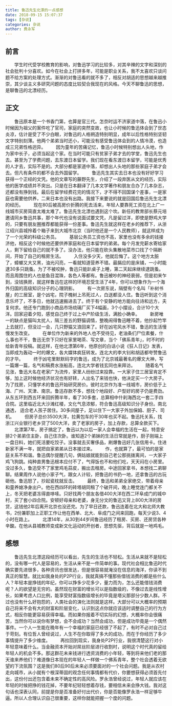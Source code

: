 ```yaml
---
title: 鲁迅先生北漂的一点感想
date: 2018-09-15 15:07:37
tags: [杂说]
categories: 杂说
author: 费永军
---
```

## 前言
&emsp;&emsp;学生时代受学校教育的影响，对鲁迅学习的比较多，对其辛辣的文字和深刻的社会批判十分喜欢。如今在社会上打拼多年，可能是职业关系，我不太喜欢只谈问题不给方案的处理方式。渐渐的对鲁迅看的就不多了，相反对胡适的思想越来越推崇，其少谈主义多研究问题的态度比较契合我现在的风格。今天不聊鲁迅的思想，是聊鲁迅的北漂经历。

## 正文
&emsp;&emsp;鲁迅原本是一个书香门第，也算是官三代。怎奈时运不济家道中落，在鲁迅小时候因为祖父的案件吃了官司，家庭的突然变故，也让小时候的鲁迅体会到了世态炎凉，估计是受了不少白眼，对鲁迅的人格朔造特别明显，成年以后性格特别坚韧文字特别刻薄。他两个弟弟当时还小，可能没有感受鲁迅体会到的人情冷漠，也造成三兄弟性格迥异。
&emsp;&emsp;因为童年的苦痛记忆，鲁迅小时候特别想出人头地，作为家中长子，必须当起这个家。在当时可能只有贫家子弟才去的学堂，鲁迅先生也去。甚至为了学费问题，去东渡日本留学。我们现在看东渡日本留学，可能是优秀的人才去，实际不是的。大部分都是家道中落，却想出人头地的那些家庭子弟才会去。但凡有条件的都不会去外国留学。
&emsp;&emsp;鲁迅先生其实去日本也没有好好学习获得一个正经的文凭。他的文章写的藤野先生，介绍了一段弃医从文的经历，实际他的医学成绩并不突出。只是在日本翻译了几本文学著作和朋友合办了几本杂志，还都没有挣到钱。最后在留学经费花完的情况下，才不得不回国谋个差事，一是家庭也需要他供养，二来日本也没有出路。我接下来要说的就是回国后鲁迅先生北漂的经历。
&emsp;&emsp;现在80后被高房价折腾的死去活来，年轻人要靠死工资在北上广一线城市买房简直太难太难了。鲁迅先生北漂也遇到这个坎。新任的教育部长蔡元培邀请同乡鲁迅共事，那个年代也没有说面试要文凭，凡是留过洋，即使是野鸡大学的，只要有朋友圈推荐都能获得一份差事。鲁迅先生就这样在老乡的推荐下，从浙江绍兴县城拎着个箱子来到大城市北京（当时他还是一个人民教师），就这样成为了一个光荣的科级公务员。
&emsp;&emsp;基层公务员工资也不高，家里也没有多余的钱接济他，相反这个时候他还要供养家庭和在日本留学的弟弟。每个月发完薪水寄给家人，剩下留给自己的就不多了。没办法，他只能在砍头集散地菜市口找了个隔断间，开始了自己的租房生活。
&emsp;&emsp;入住没多少天，他就后悔了。这个地方太脏了，蟑螂又大又黑，油光闪亮，一看就知道营养不错。最膈应的是床铺，一小时能逮30多只跳蚤。为了不被咬肿，鲁迅只能趴桌子上睡，第二天起床继续逮跳蚤。而且周围住的人也是鱼目混珠，各色人等都有。鲁迅被吵的神经衰弱，但是初来乍到，没钱换房，就这样鲁迅在这样的环境忍受生活了4年，你可以想象作为一个海外归国的高级知识分子的心理阴影。
&emsp;&emsp;有一次房东说，隔壁有个名叫「补树书屋」的三居室，是个凶宅，院子槐树上吊死过人，白送都没人住。鲁迅听到这个消息乐坏了，不多日，他就迅速搬进去了。终于有个安静的地方能向往诗和远方，夫复何求。他还专门跑到小商品市场琉璃厂买下4幅画，3个小摆设，合计10个大洋。回家迎着夕阳，感觉自己终于过上中产阶级生活，满脸小确幸。
&emsp;&emsp;新房唯一的缺点是猫叫太扰人，隔三差五的野猫调情，整晚闹得鲁迅睡不着，他抄起竹竿上去就打，但没过一会，几只野猫又浪回来了。好在凶宅风水不错，鲁迅的生活慢慢发生改变。
&emsp;&emsp;在单位作为新来的外地人也不受待见，老油条们尸位素餐，什么事也不干，鲁迅无奈下只好在家里喝茶、写文章，当个「佛系青年」，时不时的给新青年投稿。就这样，在他北漂第6年，他原创的白话小说《狂人日记》发表，当即成为轰动一时的爆文，各大媒体疯狂转发。连北大的李大钊和胡适都夸赞鲁迅的才华。
&emsp;&emsp;终于凶宅里默默码字的鲁迅，成为了北京城最著名的爆文大神，写一篇爆一篇，名气和稿费水涨船高，连北大学者钱玄同也来拜访。
&emsp;&emsp;随着名气见涨，鲁迅大名在老家广为流传，家里人纷纷过来投靠。一大家子住三居室肯定不够，加上这时候他经济状况也有好转，人出名了来钱也快，他决定买一个大房子。为了找房，只懂学术的鲁迅开始研究房价。彼时北京作为准一线城市，房价低于上海、广州、天津、南京。鲁迅存款不多，想找个地段好、户型好的房子仍是费劲。从东五环到西五环来回折腾半年，看了30多套，总算相中什刹海西北一套二手四合院。这里临近北大沙滩红楼，文化气息浓郁，符合鲁迅高级知识分子身份。南北通透， 适合老人孩子居住。30多间屋子，足以住下一大家子外加保姆、厨子、司机。
&emsp;&emsp;但房子总价3500大洋，拉黄包车的干30年也买不起。鲁迅托关系，找浙江兴业银行老乡贷了500大洋，卖了老家的房子，加上存款，总算全款买下。
&emsp;&emsp;北漂第7年，房子搞定了，鲁迅以为以后一家人会幸福的生活在一起，特意安排2个弟弟住主卧，自己住次卧。谁知道2个弟妹的生活日常就是作，厨子刚端上一盘日料，她们死活要吃饺子。没事就去买奢侈品，刷爆鲁迅好几张信用卡。住进新家不满一年，就把自家弟弟从日本接过来。
&emsp;&emsp;作，也就算了，最可怕的是家庭关系不和谐。鲁迅偶尔提醒几句，俩姑娘就能到自己老公那挑拨离间，一大家子鸡飞狗跳。纯种直男鲁迅根本应付不了，气得饭也不和他们吃，天天闷在小房里。没过多久，鲁迅受不了家里鸡毛蒜皮，搬出去租房。中途回家拿书，本想找二弟聊聊。结果周作人说他小家子气，跟女人计较，把鲁迅的书扔一地，还拿鲁迅的古玩砸他。鲁迅怒了，抄起瓷枕就反击。
&emsp;&emsp;最终，鲁迅和弟弟全家绝交，带着母亲和童养媳净身出户。他在西四环的砖塔胡同租了个破开间，晚上睡觉连门都关不上，冬天把老婆冻得直哆嗦。只好找两个朋友各借400大洋在西二环阜成门的城中村，买了套小四合院。安顿好母亲和老婆，身无分文的鲁迅又背上800大洋的房贷，这钱他2年后离开北京也没还完。为了早日还款，鲁迅连着在北大和北师大教书，2份兼职加上正职工作让他在西单、北大、阜成门之间来回跑，每天少说3、4小时在路上。
&emsp;&emsp;北漂14年，从30到44岁间鲁迅经历了租房、买房、还房贷各种辛酸。在他从县城教师变成新文化运动的开创者，思想先驱，背后就是一地鸡毛。

## 感想
&emsp;&emsp;鲁迅先生北漂这段经历可以看出，先生的生活也不轻松。生活从来就不是轻松的，没有哪一代人是容易的，生活从来不是一件简单的事。现代社会相比鲁迅时代确实要先进很多，各种资讯也很发达，但是很容易就淹没在信息的海洋，你读不到真正的智慧。就比如我身处的P2P行业，我就真搞不懂那些借钱消费的都是些什么人？年轻本是挣钱的年纪，你可以挣多少花多少，量力而为，怎么还能借钱消费呢？人的欲望是无穷的。虽然现在财富的增长可以是指数级的，不像过去是线性增长，如果考虑人口比例，能享受财富指数级增长的毕竟是塔尖那部分少数人群。不过也没有什么好抱怨的，人类社会的演化法则就是这样。大部分可以大概率的预期自己将来不会有大的财富和阶层变化，认识到这点你就应该适时调整自己的行为方式，相反你能更容易获得幸福。而如果你报着不切实际的幻想，大概率你会很痛苦，当然你可以说你有梦想，会不会成功？当然会成功，但是成功毕竟是一个偶然事件。一个人一生能在晚年有一个幸福的家庭已经很了不起了，有时不必对自己过于苛刻。有位哲人曾经说过，人生不在你取得了多大的成功，而在于你经历了多少事情提升了多少维度。
&emsp;&emsp;再拉回到现实，我身处P2P行业，我很清楚这行对小年轻意味着什么。当金融资本开始对屌丝阶层进行收割时，说明这个时代真的留给年轻人的机会不多。那这群花未来钱进行透资消费的小年轻，等到将来他们老的那天谁来养他们？难道像日本现在的年轻人一样做一个佛系青年，整个社会透着无欲望的下流氛围？这是我们80后90后未来必须要面对的一个社会问题。我是从农村走向城市，从小就有个根深蒂固的观念任何事情都有代价，你要想获得必须首先付出，这份付出还包含着未来不确定性的高风险。罗永浩曾经说过，年轻人就应该在年轻的时候把挣的钱花掉，不要年纪轻轻想着存钱，要相信未来会挣大钱。我对这句话也深表认同，前提是你是否准备好付出代价，你是否能像罗永浩一样足够牛逼。所以人合理认识自己很重要，这样你就能把握一个度的问题。

